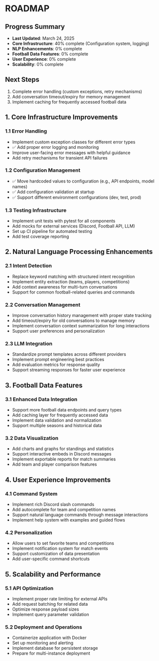 # ROADMAP

## Progress Summary
- **Last Updated**: March 24, 2025
- **Core Infrastructure**: 40% complete (Configuration system, logging)
- **NLP Enhancements**: 0% complete
- **Football Data Features**: 0% complete
- **User Experience**: 0% complete
- **Scalability**: 0% complete

## Next Steps
1. Complete error handling (custom exceptions, retry mechanisms)
2. Add conversation timeout/expiry for memory management
3. Implement caching for frequently accessed football data

## 1. Core Infrastructure Improvements

### 1.1 Error Handling
- Implement custom exception classes for different error types
- ✅ Add proper error logging and monitoring
- Improve user-facing error messages with helpful guidance
- Add retry mechanisms for transient API failures

### 1.2 Configuration Management
- ✅ Move hardcoded values to configuration (e.g., API endpoints, model names)
- ✅ Add configuration validation at startup
- ✅ Support different environment configurations (dev, test, prod)

### 1.3 Testing Infrastructure
- Implement unit tests with pytest for all components
- Add mocks for external services (Discord, Football API, LLM)
- Set up CI pipeline for automated testing
- Add test coverage reporting

## 2. Natural Language Processing Enhancements

### 2.1 Intent Detection
- Replace keyword matching with structured intent recognition
- Implement entity extraction (teams, players, competitions)
- Add context awareness for multi-turn conversations
- Support for common football-related queries and commands

### 2.2 Conversation Management
- Improve conversation history management with proper state tracking
- Add timeout/expiry for old conversations to manage memory
- Implement conversation context summarization for long interactions
- Support user preferences and personalization

### 2.3 LLM Integration
- Standardize prompt templates across different providers
- Implement prompt engineering best practices
- Add evaluation metrics for response quality
- Support streaming responses for faster user experience

## 3. Football Data Features

### 3.1 Enhanced Data Integration
- Support more football data endpoints and query types
- Add caching layer for frequently accessed data
- Implement data validation and normalization
- Support multiple seasons and historical data

### 3.2 Data Visualization
- Add charts and graphs for standings and statistics
- Support interactive embeds in Discord messages
- Implement exportable reports for match summaries
- Add team and player comparison features

## 4. User Experience Improvements

### 4.1 Command System
- Implement rich Discord slash commands
- Add autocomplete for team and competition names
- Support natural language commands through message interactions
- Implement help system with examples and guided flows

### 4.2 Personalization
- Allow users to set favorite teams and competitions
- Implement notification system for match events
- Support customization of data presentation
- Add user-specific command shortcuts

## 5. Scalability and Performance

### 5.1 API Optimization
- Implement proper rate limiting for external APIs
- Add request batching for related data
- Optimize response payload sizes
- Implement query parameter validation

### 5.2 Deployment and Operations
- Containerize application with Docker
- Set up monitoring and alerting
- Implement database for persistent storage
- Prepare for multi-instance deployment